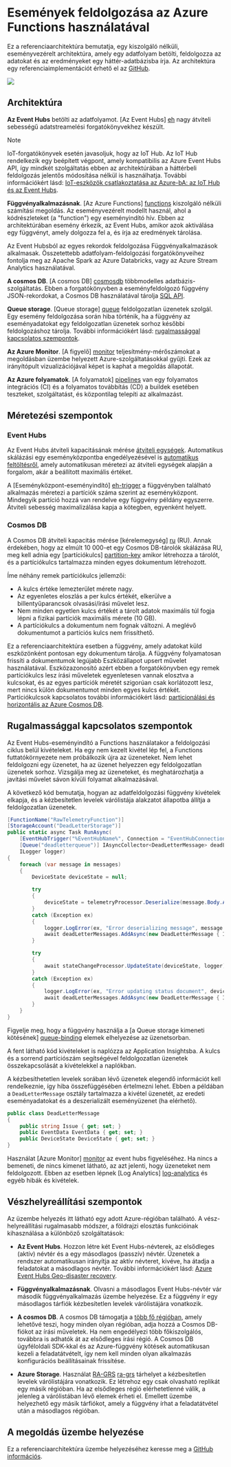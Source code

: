 # <a name="event-processing-using-azure-functions"></a>Események feldolgozása az Azure Functions használatával

Ez a referenciaarchitektúra bemutatja, egy kiszolgáló nélküli, eseményvezérelt architektúra, amely egy adatfolyam betölti, feldolgozza az adatokat és az eredményeket egy háttér-adatbázisba írja. Az architektúra egy referenciaimplementációt érhető el az [GitHub][github].

![](./_images/serverless-event-processing.png)

## <a name="architecture"></a>Architektúra

**Az Event Hubs** betölti az adatfolyamot. [Az Event Hubs] [ eh] nagy átviteli sebességű adatstreamelési forgatókönyvekhez készült.

> [!NOTE]
> IoT-forgatókönyvek esetén javasoljuk, hogy az IoT Hub. Az IoT Hub rendelkezik egy beépített végpont, amely kompatibilis az Azure Event Hubs API, így mindkét szolgáltatás ebben az architektúrában a háttérbeli feldolgozás jelentős módosítása nélkül is használhatja. További információkért lásd: [IoT-eszközök csatlakoztatása az Azure-bA: az IoT Hub és az Event Hubs][iot].

**Függvényalkalmazásnak**. [Az Azure Functions] [ functions] kiszolgáló nélküli számítási megoldás. Az eseményvezérelt modellt használ, ahol a kódrészleteket (a "function") egy eseményindító hív. Ebben az architektúrában esemény érkezik, az Event Hubs, amikor azok aktiválása egy függvényt, amely dolgozza fel a, és írja az eredmények tárolása.

Az Event Hubsból az egyes rekordok feldolgozása Függvényalkalmazások alkalmasak. Összetettebb adatfolyam-feldolgozási forgatókönyveihez fontolja meg az Apache Spark az Azure Databricks, vagy az Azure Stream Analytics használatával.

**A cosmos DB**. [A cosmos DB] [ cosmosdb] többmodelles adatbázis-szolgáltatás. Ebben a forgatókönyvben a eseményfeldolgozó függvény JSON-rekordokat, a Cosmos DB használatával tárolja [SQL API][cosmosdb-sql].

**Queue storage**. [Queue storage] [ queue] feldolgozatlan üzenetek szolgál. Egy esemény feldolgozása során hiba történik, ha a függvény az eseményadatokat egy feldolgozatlan üzenetek sorhoz későbbi feldolgozáshoz tárolja. További információkért lásd: [rugalmassággal kapcsolatos szempontok](#resiliency-considerations).

**Az Azure Monitor**. [A figyelő] [ monitor] teljesítmény-mérőszámokat a megoldásban üzembe helyezett Azure-szolgáltatásokkal gyűjti. Ezek az irányítópult vizualizációjával képet is kaphat a megoldás állapotát.

**Az Azure folyamatok**. [A folyamatok] [ pipelines] van egy folyamatos integrációs (CI) és a folyamatos továbbítás (CD) a buildek esetében teszteket, szolgáltatást, és központilag telepíti az alkalmazást.

## <a name="scalability-considerations"></a>Méretezési szempontok

### <a name="event-hubs"></a>Event Hubs

Az Event Hubs átviteli kapacitásának mérése [átviteli egységek][eh-throughput]. Automatikus skálázási egy eseményközpontba engedélyezésével is [automatikus feltöltésről][eh-autoscale], amely automatikusan méretezi az átviteli egységek alapján a forgalom, akár a beállított maximális értéket.

A [Eseményközpont-eseményindító] [ eh-trigger] a függvényben található alkalmazás méretezi a partíciók száma szerint az eseményközpont. Mindegyik partíció hozzá van rendelve egy függvény példány egyszerre. Átviteli sebesség maximalizálása kapja a kötegben, egyenként helyett.

### <a name="cosmos-db"></a>Cosmos DB

A Cosmos DB átviteli kapacitás mérése [kérelemegység] [ ru] (RU). Annak érdekében, hogy az elmúlt 10 000-et egy Cosmos DB-tárolók skálázása RU, meg kell adnia egy [partíciókulcs] [ partition-key] amikor létrehozza a tárolót, és a partíciókulcs tartalmazza minden egyes dokumentum létrehozott.

Íme néhány remek partíciókulcs jellemzői:

- A kulcs értéke lemezterület mérete nagy. 
- Az egyenletes eloszlás a per kulcs értékét, elkerülve a billentyűparancsok olvasási/írási művelet lesz.
- Nem minden egyetlen kulcs értékét a tárolt adatok maximális túl fogja lépni a fizikai partíciók maximális mérete (10 GB). 
- A partíciókulcs a dokumentum nem fognak változni. A meglévő dokumentumot a partíciós kulcs nem frissíthető. 

Ez a referenciaarchitektúra esetben a függvény, amely adatokat küld eszközönként pontosan egy dokumentum tárolja. A függvény folyamatosan frissíti a dokumentumok legújabb Eszközállapot upsert művelet használatával. Eszközazonosító azért ebben a forgatókönyvben egy remek partíciókulcs lesz írási műveletek egyenletesen vannak elosztva a kulcsokat, és az egyes partíciók méretét szigorúan csak korlátozott lesz, mert nincs külön dokumentumot minden egyes kulcs értékét. Partíciókulcsok kapcsolatos további információkért lásd: [particionálási és horizontális az Azure Cosmos DB][cosmosdb-scale].

## <a name="resiliency-considerations"></a>Rugalmassággal kapcsolatos szempontok

Az Event Hubs-eseményindító a Functions használatakor a feldolgozási ciklus belül kivételeket. Ha egy nem kezelt kivétel lép fel, a Functions futtatókörnyezete nem próbálkozik újra az üzeneteket. Nem lehet feldolgozni egy üzenetet, ha az üzenet helyezzen egy feldolgozatlan üzenetek sorhoz. Vizsgálja meg az üzeneteket, és meghatározhatja a javítási művelet sávon kívüli folyamat alkalmazásával. 

A következő kód bemutatja, hogyan az adatfeldolgozási függvény kivételek elkapja, és a kézbesítetlen levelek várólistája alakzatot állapotba állítja a feldolgozatlan üzenetek.

```csharp
[FunctionName("RawTelemetryFunction")]
[StorageAccount("DeadLetterStorage")]
public static async Task RunAsync(
    [EventHubTrigger("%EventHubName%", Connection = "EventHubConnection", ConsumerGroup ="%EventHubConsumerGroup%")]EventData[] messages,
    [Queue("deadletterqueue")] IAsyncCollector<DeadLetterMessage> deadLetterMessages,
    ILogger logger)
{
    foreach (var message in messages)
    {
        DeviceState deviceState = null;

        try
        {
            deviceState = telemetryProcessor.Deserialize(message.Body.Array, logger);
        }
        catch (Exception ex)
        {
            logger.LogError(ex, "Error deserializing message", message.SystemProperties.PartitionKey, message.SystemProperties.SequenceNumber);
            await deadLetterMessages.AddAsync(new DeadLetterMessage { Issue = ex.Message, EventData = message });
        }

        try
        {
            await stateChangeProcessor.UpdateState(deviceState, logger);
        }
        catch (Exception ex)
        {
            logger.LogError(ex, "Error updating status document", deviceState);
            await deadLetterMessages.AddAsync(new DeadLetterMessage { Issue = ex.Message, EventData = message, DeviceState = deviceState });
        }
    }
}
```

Figyelje meg, hogy a függvény használja a [a Queue storage kimeneti kötésének] [ queue-binding] elemek elhelyezése az üzenetsorban.

A fent látható kód kivételeket is naplózza az Application Insightsba. A kulcs és a sorrend partíciószám segítségével feldolgozatlan üzenetek összekapcsolását a kivételekkel a naplókban. 

A kézbesíthetetlen levelek sorában lévő üzenetek elegendő információt kell rendelkeznie, így hiba összefüggésében értelmezni lehet. Ebben a példában a `DeadLetterMessage` osztály tartalmazza a kivétel üzenetét, az eredeti eseményadatokat és a deszerializált eseményüzenet (ha elérhető). 

```csharp
public class DeadLetterMessage
{
    public string Issue { get; set; }
    public EventData EventData { get; set; }
    public DeviceState DeviceState { get; set; }
}
```

Használat [Azure Monitor] [ monitor] az event hubs figyeléséhez. Ha nincs a bemeneti, de nincs kimenet látható, az azt jelenti, hogy üzeneteket nem feldolgozott. Ebben az esetben lépnek [Log Analytics] [ log-analytics] és egyéb hibák és kivételek.

## <a name="disaster-recovery-considerations"></a>Vészhelyreállítási szempontok

Az üzembe helyezés itt látható egy adott Azure-régióban található. A vész-helyreállítási rugalmasabb módszer, a földrajzi elosztás funkcióinak kihasználása a különböző szolgáltatások:

- **Az Event Hubs**. Hozzon létre két Event Hubs-névterek, az elsődleges (aktív) névtér és a egy másodlagos (passzív) névtér. Üzenetek a rendszer automatikusan irányítja az aktív névteret, kivéve, ha átadja a feladatokat a másodlagos névtér. További információkért lásd: [Azure Event Hubs Geo-disaster recovery][eh-dr].

- **Függvényalkalmazásnak**. Olvasni a másodlagos Event Hubs-névtér vár második függvényalkalmazás üzembe helyezése. Ez a függvény ír egy másodlagos tárfiók kézbesítetlen levelek várólistájára vonatkozik.

- **A cosmos DB**. A cosmos DB támogatja a [több fő régióban][cosmosdb-geo], amely lehetővé teszi, hogy minden olyan régióban, adja hozzá a Cosmos DB-fiókot az írási műveletek. Ha nem engedélyezi több főkiszolgálós, továbbra is adhatók át az elsődleges írási régió. A Cosmos DB ügyféloldali SDK-kkal és az Azure-függvény kötések automatikusan kezeli a feladatátvételt, így nem kell minden olyan alkalmazás konfigurációs beállításainak frissítése.

- **Azure Storage**. Használat [RA-GRS] [ ra-grs] tárhelyet a kézbesítetlen levelek várólistájára vonatkozik. Ez létrehoz egy csak olvasható replikát egy másik régióban. Ha az elsődleges régió elérhetetlenné válik, a jelenleg a várólistában lévő elemek érheti el. Emellett üzembe helyezhető egy másik tárfiókot, amely a függvény írhat a feladatátvétel után a másodlagos régióban.

## <a name="deploy-the-solution"></a>A megoldás üzembe helyezése

Ez a referenciaarchitektúra üzembe helyezéséhez keresse meg a [GitHub információs][readme]. 

<!-- links -->

[cosmosdb]: /azure/cosmos-db/introduction
[cosmosdb-geo]: /azure/cosmos-db/distribute-data-globally
[cosmosdb-scale]: /azure/cosmos-db/partition-data
[cosmosdb-sql]: /azure/cosmos-db/sql-api-introduction
[eh]: /azure/event-hubs/
[eh-autoscale]: /azure/event-hubs/event-hubs-auto-inflate
[eh-dr]: /azure/event-hubs/event-hubs-geo-dr
[eh-throughput]: /azure/event-hubs/event-hubs-features#throughput-units
[eh-trigger]: /azure/azure-functions/functions-bindings-event-hubs
[functions]: /azure/azure-functions/functions-overview
[iot]: /azure/iot-hub/iot-hub-compare-event-hubs
[log-analytics]: /azure/log-analytics/log-analytics-queries
[monitor]: /azure/azure-monitor/overview
[partition-key]: /azure/cosmos-db/partition-data
[pipelines]: /azure/devops/pipelines/index
[queue]: /azure/storage/queues/storage-queues-introduction
[queue-binding]: /azure/azure-functions/functions-bindings-storage-queue#output
[ra-grs]: /azure/storage/common/storage-redundancy-grs
[ru]: /azure/cosmos-db/request-units

[github]: https://github.com/mspnp/serverless-reference-implementation
[readme]: https://github.com/mspnp/serverless-reference-implementation/blob/master/README.md